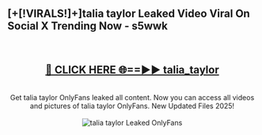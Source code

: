 <h2>[+[!VIRALS!]+]talia taylor Leaked Video Viral On Social X Trending Now - s5wwk</h2>
<br>
<div align="center">
<h2><a href="https://libra.edu.pl?talia_taylor" rel="nofollow">🔴 CLICK HERE 🌐==►► talia_taylor</a></h2>
<br>
Get talia taylor OnlyFans leaked all content. Now you can access all videos and pictures of talia taylor OnlyFans. New Updated Files 2025!
<br>
<br>
<a href="https://libra.edu.pl?talia_taylor" rel="nofollow" data-target="animated-image.originalLink"><img src="https://i.ibb.co.com/WyWwxjT/player-gif2.gif" alt="talia taylor Leaked OnlyFans" style="max-width: 100%; display: inline-block;" data-target="animated-image.originalImage"></a>
</div>
<br>